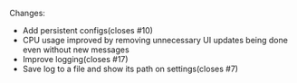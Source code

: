 Changes:
* Add persistent configs(closes #10)
* CPU usage improved by removing unnecessary UI updates being done even without new messages
* Improve logging(closes #17)
* Save log to a file and show its path on settings(closes #7)

